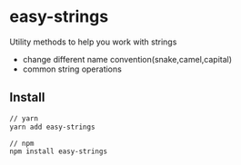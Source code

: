 # easy-strings
Utility methods to help you work with strings
 * change different name convention(snake,camel,capital)
 * common string operations

## Install
```bash
// yarn
yarn add easy-strings

// npm
npm install easy-strings
```

